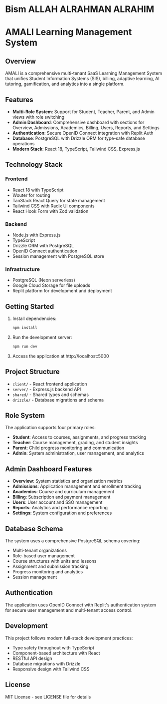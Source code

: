 # Bism ALLAH ALRAHMAN ALRAHIM
# AMALI Learning Management System

## Overview

AMALI is a comprehensive multi-tenant SaaS Learning Management System that unifies Student Information Systems (SIS), billing, adaptive learning, AI tutoring, gamification, and analytics into a single platform.

## Features

- **Multi-Role System**: Support for Student, Teacher, Parent, and Admin views with role switching
- **Admin Dashboard**: Comprehensive dashboard with sections for Overview, Admissions, Academics, Billing, Users, Reports, and Settings
- **Authentication**: Secure OpenID Connect integration with Replit Auth
- **Database**: PostgreSQL with Drizzle ORM for type-safe database operations
- **Modern Stack**: React 18, TypeScript, Tailwind CSS, Express.js

## Technology Stack

### Frontend
- React 18 with TypeScript
- Wouter for routing
- TanStack React Query for state management
- Tailwind CSS with Radix UI components
- React Hook Form with Zod validation

### Backend
- Node.js with Express.js
- TypeScript
- Drizzle ORM with PostgreSQL
- OpenID Connect authentication
- Session management with PostgreSQL store

### Infrastructure
- PostgreSQL (Neon serverless)
- Google Cloud Storage for file uploads
- Replit platform for development and deployment

## Getting Started

1. Install dependencies:
   ```bash
   npm install
   ```

2. Run the development server:
   ```bash
   npm run dev
   ```

3. Access the application at http://localhost:5000

## Project Structure

- `client/` - React frontend application
- `server/` - Express.js backend API
- `shared/` - Shared types and schemas
- `drizzle/` - Database migrations and schema

## Role System

The application supports four primary roles:

- **Student**: Access to courses, assignments, and progress tracking
- **Teacher**: Course management, grading, and student insights
- **Parent**: Child progress monitoring and communication
- **Admin**: System administration, user management, and analytics

## Admin Dashboard Features

- **Overview**: System statistics and organization metrics
- **Admissions**: Application management and enrollment tracking
- **Academics**: Course and curriculum management
- **Billing**: Subscription and payment management
- **Users**: User account and SSO management
- **Reports**: Analytics and performance reporting
- **Settings**: System configuration and preferences

## Database Schema

The system uses a comprehensive PostgreSQL schema covering:

- Multi-tenant organizations
- Role-based user management
- Course structures with units and lessons
- Assignment and submission tracking
- Progress monitoring and analytics
- Session management

## Authentication

The application uses OpenID Connect with Replit's authentication system for secure user management and multi-tenant access control.

## Development

This project follows modern full-stack development practices:

- Type safety throughout with TypeScript
- Component-based architecture with React
- RESTful API design
- Database migrations with Drizzle
- Responsive design with Tailwind CSS

## License

MIT License - see LICENSE file for details
